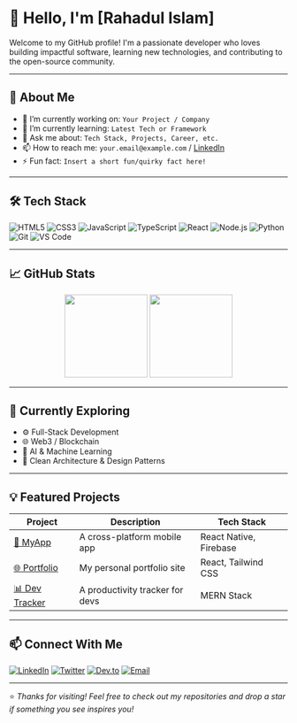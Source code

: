 # 👋 Hello, I'm [Rahadul Islam]

Welcome to my GitHub profile! I'm a passionate developer who loves building impactful software, learning new technologies, and contributing to the open-source community.

---

## 🚀 About Me

- 💼 I’m currently working on: `Your Project / Company`
- 🌱 I’m currently learning: `Latest Tech or Framework`
- 💬 Ask me about: `Tech Stack, Projects, Career, etc.`
- 📫 How to reach me: `your.email@example.com` / [LinkedIn](https://linkedin.com/in/mrif449)
- ⚡ Fun fact: `Insert a short fun/quirky fact here!`

---

## 🛠️ Tech Stack

![HTML5](https://img.shields.io/badge/-HTML5-E34F26?style=flat&logo=html5&logoColor=white)
![CSS3](https://img.shields.io/badge/-CSS3-1572B6?style=flat&logo=css3)
![JavaScript](https://img.shields.io/badge/-JavaScript-F7DF1E?style=flat&logo=javascript&logoColor=black)
![TypeScript](https://img.shields.io/badge/-TypeScript-3178C6?style=flat&logo=typescript&logoColor=white)
![React](https://img.shields.io/badge/-React-61DAFB?style=flat&logo=react&logoColor=black)
![Node.js](https://img.shields.io/badge/-Node.js-339933?style=flat&logo=nodedotjs&logoColor=white)
![Python](https://img.shields.io/badge/-Python-3776AB?style=flat&logo=python&logoColor=white)
![Git](https://img.shields.io/badge/-Git-F05032?style=flat&logo=git&logoColor=white)
![VS Code](https://img.shields.io/badge/-VS%20Code-007ACC?style=flat&logo=visual-studio-code&logoColor=white)

---

## 📈 GitHub Stats

<div align="center">
  <img src="https://github-readme-stats.vercel.app/api?username=yourusername&show_icons=true&theme=radical" height="150" />
  <img src="https://github-readme-stats.vercel.app/api/top-langs/?username=yourusername&layout=compact&theme=radical" height="150" />
</div>

---

## 🧠 Currently Exploring

- ⚙️ Full-Stack Development
- 🌐 Web3 / Blockchain
- 🤖 AI & Machine Learning
- 🧩 Clean Architecture & Design Patterns

---

## 💡 Featured Projects

| Project | Description | Tech Stack |
|--------|-------------|------------|
| [📱 MyApp](https://github.com/yourusername/myapp) | A cross-platform mobile app | React Native, Firebase |
| [🌐 Portfolio](https://yourportfolio.com) | My personal portfolio site | React, Tailwind CSS |
| [📊 Dev Tracker](https://github.com/yourusername/devtracker) | A productivity tracker for devs | MERN Stack |

---

## 📫 Connect With Me

[![LinkedIn](https://img.shields.io/badge/-LinkedIn-0A66C2?style=flat&logo=linkedin&logoColor=white)](https://linkedin.com/in/your-profile)
[![Twitter](https://img.shields.io/badge/-Twitter-1DA1F2?style=flat&logo=twitter&logoColor=white)](https://twitter.com/yourhandle)
[![Dev.to](https://img.shields.io/badge/-Dev.to-000000?style=flat&logo=devdotto&logoColor=white)](https://dev.to/yourhandle)
[![Email](https://img.shields.io/badge/-Email-EA4335?style=flat&logo=gmail&logoColor=white)](mailto:your.email@example.com)

---

⭐️ *Thanks for visiting! Feel free to check out my repositories and drop a star if something you see inspires you!*  
